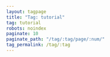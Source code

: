 ```yaml
---
layout: tagpage
title: "Tag: tutorial"
tag: tutorial
robots: noindex
paginate: 10
paginate_path: "/tag/:tag/page/:num/"
tag_permalink: /tag/:tag
---
```


